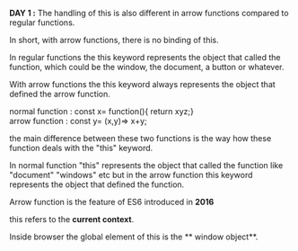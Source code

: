 **DAY 1 :**
The handling of this is also different in arrow functions compared to regular functions.

In short, with arrow functions, there is no binding of this.

In regular functions the this keyword represents the object that called the function, which could be the window, the document, a button or whatever.

With arrow functions the this keyword always represents the object that defined the arrow function.

normal function : const x= function(){
   return xyz;}   
 arrow function : const y= (x,y)=> x+y;

the main difference between these two functions is the way how these function deals with the "this" keyword.

In normal function "this" represents the object that called the function like "document" "windows" etc
but in the arrow function this keyword represents the object that defined the function.

Arrow function is the feature of ES6  introduced in **2016**

this refers to the **current context**.

Inside browser the global element of this is the ** window object**.


